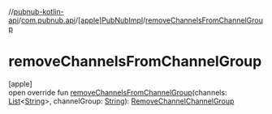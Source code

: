//[pubnub-kotlin-api](../../../index.md)/[com.pubnub.api](../index.md)/[[apple]PubNubImpl](index.md)/[removeChannelsFromChannelGroup](remove-channels-from-channel-group.md)

# removeChannelsFromChannelGroup

[apple]\
open override fun [removeChannelsFromChannelGroup](remove-channels-from-channel-group.md)(channels: [List](https://kotlinlang.org/api/latest/jvm/stdlib/kotlin-stdlib/kotlin.collections/-list/index.html)&lt;[String](https://kotlinlang.org/api/latest/jvm/stdlib/kotlin-stdlib/kotlin/-string/index.html)&gt;, channelGroup: [String](https://kotlinlang.org/api/latest/jvm/stdlib/kotlin-stdlib/kotlin/-string/index.html)): [RemoveChannelChannelGroup](../../com.pubnub.api.endpoints.channel_groups/-remove-channel-channel-group/index.md)
